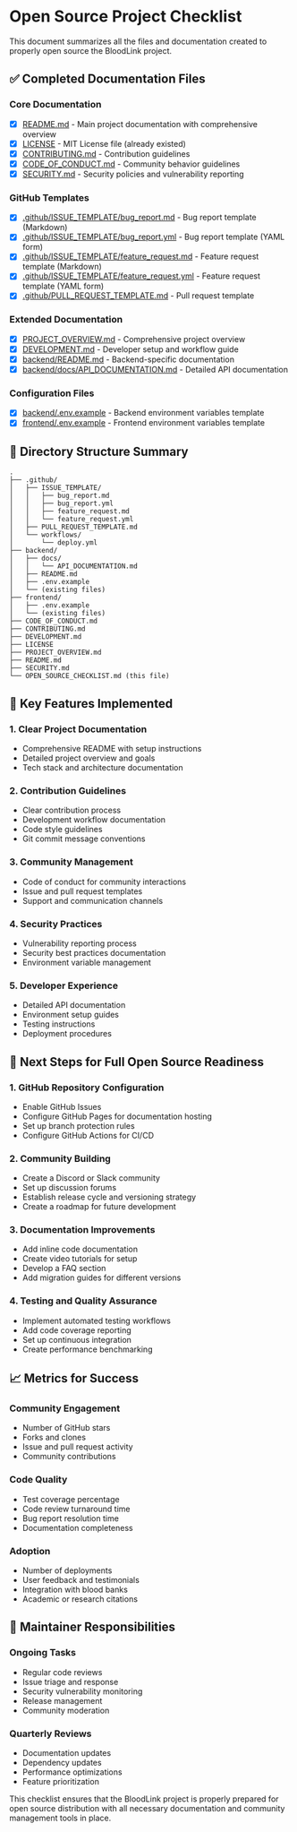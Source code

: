 # Open Source Project Checklist

This document summarizes all the files and documentation created to properly open source the BloodLink project.

## ✅ Completed Documentation Files

### Core Documentation
- [x] [README.md](README.md) - Main project documentation with comprehensive overview
- [x] [LICENSE](LICENSE) - MIT License file (already existed)
- [x] [CONTRIBUTING.md](CONTRIBUTING.md) - Contribution guidelines
- [x] [CODE_OF_CONDUCT.md](CODE_OF_CONDUCT.md) - Community behavior guidelines
- [x] [SECURITY.md](SECURITY.md) - Security policies and vulnerability reporting

### GitHub Templates
- [x] [.github/ISSUE_TEMPLATE/bug_report.md](.github/ISSUE_TEMPLATE/bug_report.md) - Bug report template (Markdown)
- [x] [.github/ISSUE_TEMPLATE/bug_report.yml](.github/ISSUE_TEMPLATE/bug_report.yml) - Bug report template (YAML form)
- [x] [.github/ISSUE_TEMPLATE/feature_request.md](.github/ISSUE_TEMPLATE/feature_request.md) - Feature request template (Markdown)
- [x] [.github/ISSUE_TEMPLATE/feature_request.yml](.github/ISSUE_TEMPLATE/feature_request.yml) - Feature request template (YAML form)
- [x] [.github/PULL_REQUEST_TEMPLATE.md](.github/PULL_REQUEST_TEMPLATE.md) - Pull request template

### Extended Documentation
- [x] [PROJECT_OVERVIEW.md](PROJECT_OVERVIEW.md) - Comprehensive project overview
- [x] [DEVELOPMENT.md](DEVELOPMENT.md) - Developer setup and workflow guide
- [x] [backend/README.md](backend/README.md) - Backend-specific documentation
- [x] [backend/docs/API_DOCUMENTATION.md](backend/docs/API_DOCUMENTATION.md) - Detailed API documentation

### Configuration Files
- [x] [backend/.env.example](backend/.env.example) - Backend environment variables template
- [x] [frontend/.env.example](frontend/.env.example) - Frontend environment variables template

## 📁 Directory Structure Summary

```
.
├── .github/
│   ├── ISSUE_TEMPLATE/
│   │   ├── bug_report.md
│   │   ├── bug_report.yml
│   │   ├── feature_request.md
│   │   └── feature_request.yml
│   ├── PULL_REQUEST_TEMPLATE.md
│   └── workflows/
│       └── deploy.yml
├── backend/
│   ├── docs/
│   │   └── API_DOCUMENTATION.md
│   ├── README.md
│   ├── .env.example
│   └── (existing files)
├── frontend/
│   ├── .env.example
│   └── (existing files)
├── CODE_OF_CONDUCT.md
├── CONTRIBUTING.md
├── DEVELOPMENT.md
├── LICENSE
├── PROJECT_OVERVIEW.md
├── README.md
├── SECURITY.md
└── OPEN_SOURCE_CHECKLIST.md (this file)
```

## 🎯 Key Features Implemented

### 1. Clear Project Documentation
- Comprehensive README with setup instructions
- Detailed project overview and goals
- Tech stack and architecture documentation

### 2. Contribution Guidelines
- Clear contribution process
- Development workflow documentation
- Code style guidelines
- Git commit message conventions

### 3. Community Management
- Code of conduct for community interactions
- Issue and pull request templates
- Support and communication channels

### 4. Security Practices
- Vulnerability reporting process
- Security best practices documentation
- Environment variable management

### 5. Developer Experience
- Detailed API documentation
- Environment setup guides
- Testing instructions
- Deployment procedures

## 🚀 Next Steps for Full Open Source Readiness

### 1. GitHub Repository Configuration
- Enable GitHub Issues
- Configure GitHub Pages for documentation hosting
- Set up branch protection rules
- Configure GitHub Actions for CI/CD

### 2. Community Building
- Create a Discord or Slack community
- Set up discussion forums
- Establish release cycle and versioning strategy
- Create a roadmap for future development

### 3. Documentation Improvements
- Add inline code documentation
- Create video tutorials for setup
- Develop a FAQ section
- Add migration guides for different versions

### 4. Testing and Quality Assurance
- Implement automated testing workflows
- Add code coverage reporting
- Set up continuous integration
- Create performance benchmarking

## 📈 Metrics for Success

### Community Engagement
- Number of GitHub stars
- Forks and clones
- Issue and pull request activity
- Community contributions

### Code Quality
- Test coverage percentage
- Code review turnaround time
- Bug report resolution time
- Documentation completeness

### Adoption
- Number of deployments
- User feedback and testimonials
- Integration with blood banks
- Academic or research citations

## 🤝 Maintainer Responsibilities

### Ongoing Tasks
- Regular code reviews
- Issue triage and response
- Security vulnerability monitoring
- Release management
- Community moderation

### Quarterly Reviews
- Documentation updates
- Dependency updates
- Performance optimizations
- Feature prioritization

This checklist ensures that the BloodLink project is properly prepared for open source distribution with all necessary documentation and community management tools in place.